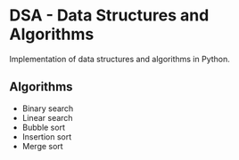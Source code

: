 # DSA - Data Structures and Algorithms

Implementation of data structures and algorithms in Python.

## Algorithms

- Binary search
- Linear search
- Bubble sort
- Insertion sort
- Merge sort
